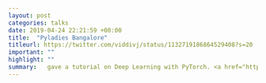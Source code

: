 ```yaml
---
layout: post
categories: talks
date: 2019-04-24 22:21:59 +00:00
title:  "Pyladies Bangalore"
titleurl: https://twitter.com/viddivj/status/1132719186864529408?s=20
important: ""
highlight: ""
summary:   gave a tutorial on Deep Learning with PyTorch. <a href="https://drive.google.com/file/d/1YzCZ6ev34-tYuMsvKUeclW3WJEXVdUbn/view?usp=sharing"> Resources</a> & <a href="https://twitter.com/viddivj/status/1132719186864529408?s=20">Event Poster</a>
---
```

